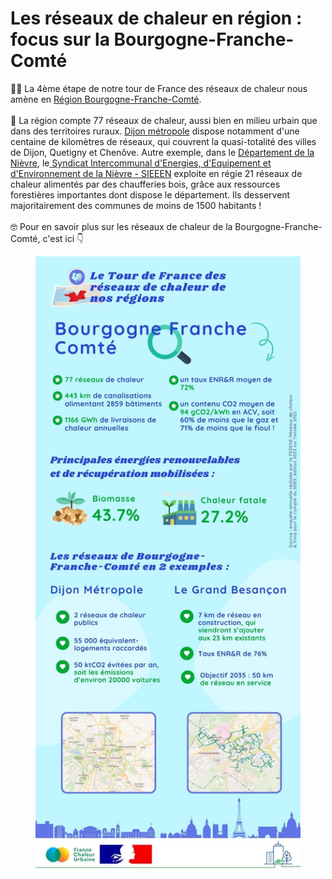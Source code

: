 # Les réseaux de chaleur en région : focus sur la Bourgogne-Franche-Comté

🚴‍♂️ La 4ème étape de notre tour de France des réseaux de chaleur nous amène en [Région Bourgogne-Franche-Comté](https://www.bourgognefranchecomte.fr/).\
\
🔎 La région compte 77 réseaux de chaleur, aussi bien en milieu urbain que dans des territoires ruraux. [Dijon métropole](https://www.dijon-metropole.fr/) dispose notamment d'une centaine de kilomètres de réseaux, qui couvrent la quasi-totalité des villes de Dijon, Quetigny et Chenôve. Autre exemple, dans le [Département de la Nièvre](https://nievre.fr/), le[ Syndicat Intercommunal d'Energies, d'Equipement et d'Environnement de la Nièvre - SIEEEN](https://www.sieeen.fr/) exploite en régie 21 réseaux de chaleur alimentés par des chaufferies bois, grâce aux ressources forestières importantes dont dispose le département. Ils desservent majoritairement des communes de moins de 1500 habitants !\
\
🤓 Pour en savoir plus sur les réseaux de chaleur de la Bourgogne-Franche-Comté, c'est ici 👇

<figure><img src=".gitbook/assets/FCU_BFC.jpg" alt=""><figcaption></figcaption></figure>
